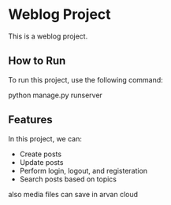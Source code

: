 # Weblog Project

This is a weblog project.

## How to Run

To run this project, use the following command:

python manage.py runserver

## Features

In this project, we can:

- Create posts
- Update posts
- Perform login, logout, and registeration
- Search posts based on topics

also media files can save in arvan cloud
